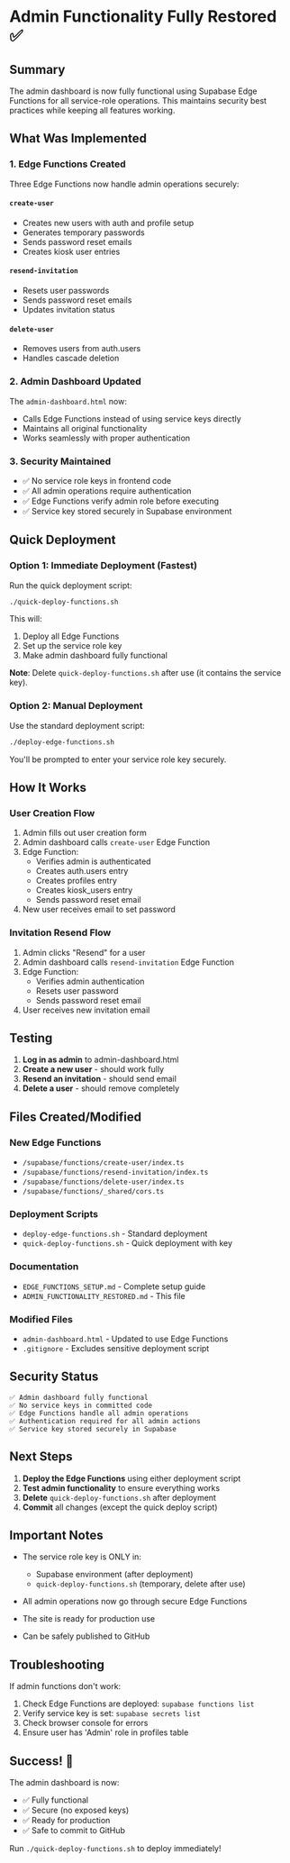 # Admin Functionality Fully Restored ✅

## Summary

The admin dashboard is now fully functional using Supabase Edge Functions for all service-role operations. This maintains security best practices while keeping all features working.

## What Was Implemented

### 1. Edge Functions Created

Three Edge Functions now handle admin operations securely:

#### `create-user`
- Creates new users with auth and profile setup
- Generates temporary passwords
- Sends password reset emails
- Creates kiosk user entries

#### `resend-invitation`
- Resets user passwords
- Sends password reset emails
- Updates invitation status

#### `delete-user`
- Removes users from auth.users
- Handles cascade deletion

### 2. Admin Dashboard Updated

The `admin-dashboard.html` now:
- Calls Edge Functions instead of using service keys directly
- Maintains all original functionality
- Works seamlessly with proper authentication

### 3. Security Maintained

- ✅ No service role keys in frontend code
- ✅ All admin operations require authentication
- ✅ Edge Functions verify admin role before executing
- ✅ Service key stored securely in Supabase environment

## Quick Deployment

### Option 1: Immediate Deployment (Fastest)

Run the quick deployment script:
```bash
./quick-deploy-functions.sh
```

This will:
1. Deploy all Edge Functions
2. Set up the service role key
3. Make admin dashboard fully functional

**Note**: Delete `quick-deploy-functions.sh` after use (it contains the service key).

### Option 2: Manual Deployment

Use the standard deployment script:
```bash
./deploy-edge-functions.sh
```

You'll be prompted to enter your service role key securely.

## How It Works

### User Creation Flow

1. Admin fills out user creation form
2. Admin dashboard calls `create-user` Edge Function
3. Edge Function:
   - Verifies admin is authenticated
   - Creates auth.users entry
   - Creates profiles entry
   - Creates kiosk_users entry
   - Sends password reset email
4. New user receives email to set password

### Invitation Resend Flow

1. Admin clicks "Resend" for a user
2. Admin dashboard calls `resend-invitation` Edge Function
3. Edge Function:
   - Verifies admin authentication
   - Resets user password
   - Sends password reset email
4. User receives new invitation email

## Testing

1. **Log in as admin** to admin-dashboard.html
2. **Create a new user** - should work fully
3. **Resend an invitation** - should send email
4. **Delete a user** - should remove completely

## Files Created/Modified

### New Edge Functions
- `/supabase/functions/create-user/index.ts`
- `/supabase/functions/resend-invitation/index.ts`
- `/supabase/functions/delete-user/index.ts`
- `/supabase/functions/_shared/cors.ts`

### Deployment Scripts
- `deploy-edge-functions.sh` - Standard deployment
- `quick-deploy-functions.sh` - Quick deployment with key

### Documentation
- `EDGE_FUNCTIONS_SETUP.md` - Complete setup guide
- `ADMIN_FUNCTIONALITY_RESTORED.md` - This file

### Modified Files
- `admin-dashboard.html` - Updated to use Edge Functions
- `.gitignore` - Excludes sensitive deployment script

## Security Status

```
✅ Admin dashboard fully functional
✅ No service keys in committed code
✅ Edge Functions handle all admin operations
✅ Authentication required for all admin actions
✅ Service key stored securely in Supabase
```

## Next Steps

1. **Deploy the Edge Functions** using either deployment script
2. **Test admin functionality** to ensure everything works
3. **Delete** `quick-deploy-functions.sh` after deployment
4. **Commit** all changes (except the quick deploy script)

## Important Notes

- The service role key is ONLY in:
  - Supabase environment (after deployment)
  - `quick-deploy-functions.sh` (temporary, delete after use)

- All admin operations now go through secure Edge Functions
- The site is ready for production use
- Can be safely published to GitHub

## Troubleshooting

If admin functions don't work:
1. Check Edge Functions are deployed: `supabase functions list`
2. Verify service key is set: `supabase secrets list`
3. Check browser console for errors
4. Ensure user has 'Admin' role in profiles table

## Success! 🎉

The admin dashboard is now:
- ✅ Fully functional
- ✅ Secure (no exposed keys)
- ✅ Ready for production
- ✅ Safe to commit to GitHub

Run `./quick-deploy-functions.sh` to deploy immediately!